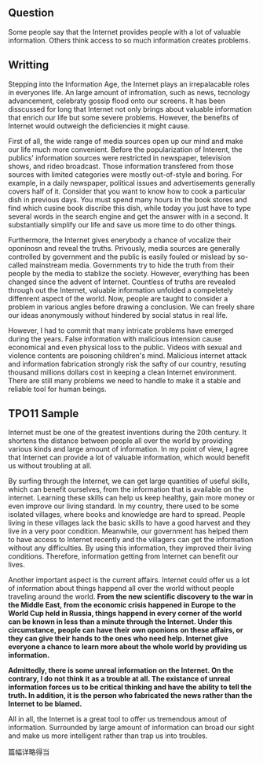 ## Question
Some people say that the Internet provides people with a lot of valuable information. Others think access to so much information creates problems.

## Writting
Stepping into the Information Age, the Internet plays an irrepalacable roles in everyones life. An large amount of infromation, such as news, tecnology advancement, celebraty gossip flood onto our screens. It has been disscussed for long that Internet not only brings about valuable information that enrich our life but some severe problems. However, the benefits of Internet would outweigh the deficiencies it might cause.

First of all, the wide range of media sources open up our mind and make our life much more convenient. Before the popularization of Interent, the publics' information sources were restricted in newspaper, television shows, and rideo broadcast. Those information transfered from those sources with limited categories were mostly out-of-style and boring. For example, in a daily newspaper, political issues and advertisements generally covers half of it. Consider that you want to know how to cook a particular dish in previous days. You must spend many hours in the book stores and find which cusine book discribe this dish, while today you just have to type several words in the search engine and get the answer with in a second. It substantially simplify our life and save us more time to do other things.

Furthermore, the Internet gives enerybody a chance of vocalize their oponinosn and reveal the truths. Privously, media sources are generally controlled by government and the public is easily fouled or mislead by so-called mainstream media. Governments try to hide the truth from their people by the media to stablize the society. However, everything has been changed since the advent of Internet. Countless of truths are revealed through out the Internet, valuable information unfolded a compeletely diffenrent aspect of the world. Now, people are taught to consider a problem in various angles before drawing a conclusion. We can freely share our ideas anonymously without hindered by social status in real life.

However, I had to commit that many intricate problems have emerged during the years. False information with malicious intension cause economical and even physical loss to the public. Videos with sexual and violence contents are poisoning children's mind. Malicious internet attack and information fabrication strongly risk the safty of our country, resuting thousand millions dollars cost in keeping a clean Internet environment. There are still many problems we need to handle to make it a stable and reliable tool for human beings.

## TPO11 Sample
Internet must be one of the greatest inventions during the 20th century. It shortens the distance between people all over the world by providing various kinds and large amount of information. In my point of view, I agree that Internet can provide a lot of valuable information, which would benefit us without troubling at all.  

By surfing through the Internet, we can get large quantities of useful skills, which can benefit ourselves, from the information that is available on the internet. Learning these skills can help us keep healthy, gain more money or even improve our living standard. In my country, there used to be some isolated villages, where books and knowledge are hard to spread. People living in these villages lack the basic skills to have a good harvest and they live in a very poor condition. Meanwhile, our government has helped them to have access to Internet recently and the villagers can get the information without any difficulties. By using this information, they improved their living conditions. Therefore, information getting from Internet can benefit our lives.  

Another important aspect is the current affairs. Internet could offer us a lot of information about things happend all over the world without people traveling around the world. **From the new scientific discovery to the war in the Middle East, from the economic crisis happened in Europe to the World Cup held in Russia, things happend in every corner of the world can be known in less than a minute through the Internet. Under this circumstance, people can have their own oponions on these affairs, or they can give their hands to the ones who need help. Internet give everyone a chance to learn more about the whole world by providing us information.**

**Admittedly, there is some unreal information on the Internet. On the contrary, I do not think it as a trouble at all. The existance of unreal information forces us to be critical thinking and have the ability to tell the truth. In addition, it is the person who fabricated the news rather than the Internet to be blamed.** 

All in all, the Internet is a great tool to offer us tremendous amout of information. Surrounded by large amount of information can broad our sight and make us more intelligent rather than trap us into troubles.

篇幅详略得当

